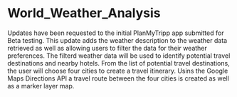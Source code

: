# World_Weather_Analysis

Updates have been requested to the initial PlanMyTripp app submitted for Beta testing.  This update adds the weather description to the weather data retrieved as well as allowing users to filter the data for their weather preferences.  The filterd weather data will be used to identify potential travel destinations and nearby hotels.  From the list of potential travel destinations, the user will choose four cities to create a travel itinerary.  Usins the Google Maps Directions API a travel route between the four cities is created as well as a marker layer map.  
